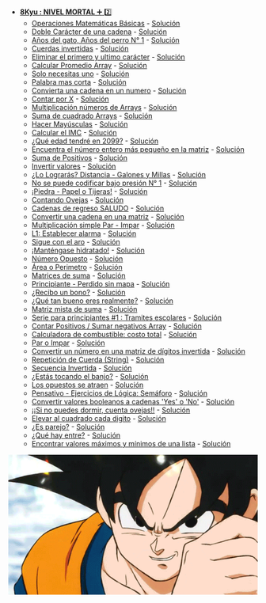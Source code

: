 + <a href="https://github.com/Roman31X/Ejercicios_CODEWARS-JAVA/tree/main/src/main/java/com/Ejercicio/ReadmeKyu/Kyu8">__8Kyu : NIVEL MORTAL__ :heavy_plus_sign: :two:</a>
    - <a href="https://www.codewars.com/kata/57356c55867b9b7a60000bd7/train/java">Operaciones Matemáticas Básicas</a> - <a href="https://github.com/Roman31X/Ejercicios_CODEWARS-JAVA/tree/main/src/main/java/com/Ejercicio/Kyu8/OperacionesBasicasMatematicas">Solución</a>
    - <a href="https://www.codewars.com/kata/56b1f01c247c01db92000076/train/java">Doble Carácter de una cadena</a> - <a href="https://github.com/Roman31X/Ejercicios_CODEWARS-JAVA/tree/main/src/main/java/com/Ejercicio/Kyu8/DobleCarcter">Solución</a>
    - <a href="https://www.codewars.com/kata/5a6663e9fd56cb5ab800008b/train/java">Años del gato, Años del perro N° 1</a> - <a href="https://github.com/Roman31X/Ejercicios_CODEWARS-JAVA/tree/main/src/main/java/com/Ejercicio/Kyu8/A%C3%B1os_Gatos_Perros">Solución</a>
    - <a href="https://www.codewars.com/kata/5168bb5dfe9a00b126000018/train/java">Cuerdas invertidas</a> - <a href="https://github.com/Roman31X/Ejercicios_CODEWARS-JAVA/tree/main/src/main/java/com/Ejercicio/Kyu8/CuerdasInvertidas">Solución</a>
    - <a href="https://www.codewars.com/kata/56bc28ad5bdaeb48760009b0/train/java">Eliminar el primero y ultimo carácter</a> - <a href="https://github.com/Roman31X/Ejercicios_CODEWARS-JAVA/tree/main/src/main/java/com/Ejercicio/Kyu8/RemoverPrimeroyUltimoCaracter">Solución</a>
    - <a href="https://www.codewars.com/kata/57a2013acf1fa5bfc4000921/train/java">Calcular Promedio Array</a> - <a href="https://github.com/Roman31X/Ejercicios_CODEWARS-JAVA/tree/main/src/main/java/com/Ejercicio/Kyu8/CalcularPromedioArray">Solución</a>
    - <a href="https://www.codewars.com/kata/57cc975ed542d3148f00015b/train/java">Solo necesitas uno</a> - <a href="https://github.com/Roman31X/Ejercicios_CODEWARS-JAVA/tree/main/src/main/java/com/Ejercicio/Kyu8/SoloNecesitoUno">Solución</a>
    - <a href="https://www.codewars.com/kata/57cebe1dc6fdc20c57000ac9/train/java">Palabra mas corta</a> - <a href="https://github.com/Roman31X/Ejercicios_CODEWARS-JAVA/tree/main/src/main/java/com/Ejercicio/Kyu8/PlabraMasCorta">Solución</a>
    - <a href="https://www.codewars.com/kata/544675c6f971f7399a000e79/train/java">Convierta una cadena en un numero</a> - <a href="https://github.com/Roman31X/Ejercicios_CODEWARS-JAVA/tree/main/src/main/java/com/Ejercicio/Kyu8/ConvertirCadenaANumero">Solución</a>
    - <a href="https://www.codewars.com/kata/5513795bd3fafb56c200049e/train/java">Contar por X</a> - <a href="https://github.com/Roman31X/Ejercicios_CODEWARS-JAVA/tree/main/src/main/java/com/Ejercicio/Kyu8/ContarporX">Solución</a>
    - <a href="https://www.codewars.com/kata/57f780909f7e8e3183000078/train/java">Multiplicación números de Arrays</a> - <a href="https://github.com/Roman31X/Ejercicios_CODEWARS-JAVA/tree/main/src/main/java/com/Ejercicio/Kyu8/MultiplicarNUmerosDeArray">Solución</a>
    - <a href="https://www.codewars.com/kata/515e271a311df0350d00000f/train/java">Suma de cuadrado Arrays</a> - <a href="https://github.com/Roman31X/Ejercicios_CODEWARS-JAVA/tree/main/src/main/java/com/Ejercicio/Kyu8/SumaDeCuadrados">Solución</a>
    - <a href="https://www.codewars.com/kata/57a0556c7cb1f31ab3000ad7/train/java">Hacer Mayúsculas</a> - <a href="https://github.com/Roman31X/Ejercicios_CODEWARS-JAVA/tree/main/src/main/java/com/Ejercicio/Kyu8/ConvertirAMayusculas">Solución</a>
    - <a href="https://www.codewars.com/kata/57a429e253ba3381850000fb/train/java">Calcular el IMC</a> - <a href="https://github.com/Roman31X/Ejercicios_CODEWARS-JAVA/tree/main/src/main/java/com/Ejercicio/Kyu8/CalcularIMC">Solución</a>
    - <a href="https://www.codewars.com/kata/5761a717780f8950ce001473/train/java">¿Qué edad tendré en 2099?</a> - <a href="https://github.com/Roman31X/Ejercicios_CODEWARS-JAVA/tree/main/src/main/java/com/Ejercicio/Kyu8/CalcularEdad2099">Solución</a>
    - <a href="https://www.codewars.com/kata/55a2d7ebe362935a210000b2/train/java">Encuentra el número entero más pequeño en la matriz</a> - <a href="https://github.com/Roman31X/Ejercicios_CODEWARS-JAVA/tree/main/src/main/java/com/Ejercicio/Kyu8/EnteroMasPeque%C3%B1oArray">Solución</a>
    - <a href="https://www.codewars.com/kata/5715eaedb436cf5606000381/train/java">Suma de Positivos</a> - <a href="https://github.com/Roman31X/Ejercicios_CODEWARS-JAVA/tree/main/src/main/java/com/Ejercicio/Kyu8/SumaPositivosArray">Solución</a>
    - <a href="https://www.codewars.com/kata/5899dc03bc95b1bf1b0000ad/train/java">Invertir valores</a> - <a href="https://github.com/Roman31X/Ejercicios_CODEWARS-JAVA/tree/main/src/main/java/com/Ejercicio/Kyu8/InvertirValores">Solución</a>
    - <a href="https://www.codewars.com/kata/5861d28f124b35723e00005e/train/java">¿Lo Lograrás? Distancia - Galones y Millas</a> - <a href="https://github.com/Roman31X/Ejercicios_CODEWARS-JAVA/tree/main/src/main/java/com/Ejercicio/Kyu8/GalonesyMillas">Solución</a>
    - <a href="https://www.codewars.com/kata/53ee5429ba190077850011d4/train/java">No se puede codificar bajo presión N° 1</a> - <a href="https://github.com/Roman31X/Ejercicios_CODEWARS-JAVA/tree/main/src/main/java/com/Ejercicio/Kyu8/CodificarBajoPresion">Solución</a>
    - <a href="https://www.codewars.com/kata/5672a98bdbdd995fad00000f/train/java">¡Piedra - Papel o Tijeras!</a> - <a href="https://github.com/Roman31X/Ejercicios_CODEWARS-JAVA/tree/main/src/main/java/com/Ejercicio/Kyu8/PiedraPapelTijera">Solución</a>
    - <a href="https://www.codewars.com/kata/54edbc7200b811e956000556/train/java">Contando Ovejas</a> - <a href="https://github.com/Roman31X/Ejercicios_CODEWARS-JAVA/tree/main/src/main/java/com/Ejercicio/Kyu8/ContadorOvejas">Solución</a>
    - <a href="https://www.codewars.com/kata/55a70521798b14d4750000a4/train/java">Cadenas de regreso SALUDO</a> - <a href="https://github.com/Roman31X/Ejercicios_CODEWARS-JAVA/tree/main/src/main/java/com/Ejercicio/Kyu8/CadenasDeRegreso">Solución</a>
    - <a href="https://www.codewars.com/kata/57e76bc428d6fbc2d500036d/train/java">Convertir una cadena en una matriz</a> - <a href="https://github.com/Roman31X/Ejercicios_CODEWARS-JAVA/tree/main/src/main/java/com/Ejercicio/Kyu8/ConvertirCadenaMtriz">Solución</a>
    - <a href="https://www.codewars.com/kata/583710ccaa6717322c000105/train/java">Multiplicación simple Par - Impar</a> - <a href="https://github.com/Roman31X/Ejercicios_CODEWARS-JAVA/tree/main/src/main/java/com/Ejercicio/Kyu8/MultiplicacionSencilla">Solución</a>
    - <a href="https://www.codewars.com/kata/568dcc3c7f12767a62000038/train/java">L1: Establecer alarma</a> - <a href="https://github.com/Roman31X/Ejercicios_CODEWARS-JAVA/tree/main/src/main/java/com/Ejercicio/Kyu8/EstablecerAlarma">Solución</a>
    - <a href="https://www.codewars.com/kata/55cb632c1a5d7b3ad0000145/train/java">Sigue con el aro</a> - <a href="https://github.com/Roman31X/Ejercicios_CODEWARS-JAVA/tree/main/src/main/java/com/Ejercicio/Kyu8/SigueConElAro">Solución</a>
    - <a href="https://www.codewars.com/kata/582cb0224e56e068d800003c/train/java">¡Manténgase hidratado!</a> - <a href="https://github.com/Roman31X/Ejercicios_CODEWARS-JAVA/tree/main/src/main/java/com/Ejercicio/Kyu8/MantengaseHidratado">Solución</a>
    - <a href="https://www.codewars.com/kata/56dec885c54a926dcd001095/train/java">Número Opuesto</a> - <a href="https://github.com/Roman31X/Ejercicios_CODEWARS-JAVA/tree/main/src/main/java/com/Ejercicio/Kyu8/NumeroOpuesto">Solución</a>
    - <a href="https://www.codewars.com/kata/5ab6538b379d20ad880000ab/train/java">Área o Perimetro</a> - <a href="https://github.com/Roman31X/Ejercicios_CODEWARS-JAVA/tree/main/src/main/java/com/Ejercicio/Kyu8/AreaoPerimetro">Solución</a>
    - <a href="https://www.codewars.com/kata/53dc54212259ed3d4f00071c/train/java">Matrices de suma</a> - <a href="https://github.com/Roman31X/Ejercicios_CODEWARS-JAVA/tree/main/src/main/java/com/Ejercicio/Kyu8/MatricesDeSuma">Solución</a>
    - <a href="https://www.codewars.com/kata/57f781872e3d8ca2a000007e/train/java">Principiante - Perdido sin mapa</a> - <a href="https://github.com/Roman31X/Ejercicios_CODEWARS-JAVA/tree/main/src/main/java/com/Ejercicio/Kyu8/PerdidoSinMapa">Solución</a>
    - <a href="https://www.codewars.com/kata/56f6ad906b88de513f000d96/train/java">¿Recibo un bono?</a> - <a href="https://github.com/Roman31X/Ejercicios_CODEWARS-JAVA/tree/main/src/main/java/com/Ejercicio/Kyu8/ReciboUnBono">Solución</a>
    - <a href="https://www.codewars.com/kata/5601409514fc93442500010b/train/java">¿Qué tan bueno eres realmente?</a> - <a href="https://github.com/Roman31X/Ejercicios_CODEWARS-JAVA/tree/main/src/main/java/com/Ejercicio/Kyu8/QueTanBuenoEresRealmente">Solución</a>
    - <a href="https://www.codewars.com/kata/57eaeb9578748ff92a000009/train/java">Matriz mista de suma</a> - <a href="https://github.com/Roman31X/Ejercicios_CODEWARS-JAVA/tree/main/src/main/java/com/Ejercicio/Kyu8/MatrizMixtaDeSuma">Solución</a>
    - <a href="https://www.codewars.com/kata/55f9b48403f6b87a7c0000bd/train/java">Serie para principiantes #1 : Tramites escolares</a> - <a href="https://github.com/Roman31X/Ejercicios_CODEWARS-JAVA/tree/main/src/main/java/com/Ejercicio/Kyu8/PrincipiantesTramitesEscolar">Solución</a>
    - <a href="https://www.codewars.com/kata/576bb71bbbcf0951d5000044/train/java">Contar Positivos / Sumar negativos Array</a> - <a href="https://github.com/Roman31X/Ejercicios_CODEWARS-JAVA/tree/main/src/main/java/com/Ejercicio/Kyu8/ContarPositivosSumarNegativos">Solución</a>
    - <a href="https://www.codewars.com/kata/57b58827d2a31c57720012e8/train/java">Calculadora de combustible: costo total</a> - <a href="https://github.com/Roman31X/Ejercicios_CODEWARS-JAVA/tree/main/src/main/java/com/Ejercicio/Kyu8/CalculadoraCombustibleTotal">Solución</a>
    - <a href="https://www.codewars.com/kata/53da3dbb4a5168369a0000fe/train/java">Par o Impar</a> - <a href="https://github.com/Roman31X/Ejercicios_CODEWARS-JAVA/tree/main/src/main/java/com/Ejercicio/Kyu8/ParoImpar">Solución</a>
    - <a href="https://www.codewars.com/kata/5583090cbe83f4fd8c000051/train/java">Convertir un número en una matriz de dígitos invertida</a> - <a href="https://github.com/Roman31X/Ejercicios_CODEWARS-JAVA/tree/main/src/main/java/com/Ejercicio/Kyu8/InvertirDigitosMatris">Solución</a>
    - <a href="https://www.codewars.com/kata/57a0e5c372292dd76d000d7e/train/java">Repetición de Cuerda (String)</a> - <a href="https://github.com/Roman31X/Ejercicios_CODEWARS-JAVA/tree/main/src/main/java/com/Ejercicio/Kyu8/RepeticionCuerda">Solución</a>
    - <a href="https://www.codewars.com/kata/5a00e05cc374cb34d100000d/train/java">Secuencia Invertida</a> - <a href="https://github.com/Roman31X/Ejercicios_CODEWARS-JAVA/tree/main/src/main/java/com/Ejercicio/Kyu8/SecuenciaInvertida">Solución</a>
    - <a href="https://www.codewars.com/kata/53af2b8861023f1d88000832/train/java">¿Estás tocando el banjo?</a> - <a href="https://github.com/Roman31X/Ejercicios_CODEWARS-JAVA/tree/main/src/main/java/com/Ejercicio/Kyu8/EstasTocandoBanjo">Solución</a>
    - <a href="https://www.codewars.com/kata/555086d53eac039a2a000083/train/java">Los opuestos se atraen</a> - <a href="https://github.com/Roman31X/Ejercicios_CODEWARS-JAVA/tree/main/src/main/java/com/Ejercicio/Kyu8/LosOpuestosAtraen">Solución</a>
    - <a href="https://www.codewars.com/kata/58649884a1659ed6cb000072/train/java">Pensativo - Ejercicios de Lógica: Semáforo</a> - <a href="https://github.com/Roman31X/Ejercicios_CODEWARS-JAVA/tree/main/src/main/java/com/Ejercicio/Kyu8/EjercicioSemaforo">Solución</a>
    - <a href="https://www.codewars.com/kata/53369039d7ab3ac506000467/train/java">Convertir valores booleanos a cadenas 'Yes' o 'No'</a> - <a href="https://github.com/Roman31X/Ejercicios_CODEWARS-JAVA/tree/main/src/main/java/com/Ejercicio/Kyu8/ConviertaBooleanASiyNo">Solución</a>
    - <a href="https://www.codewars.com/kata/5b077ebdaf15be5c7f000077/train/java">¡¡Si no puedes dormir, cuenta ovejas!!</a> - <a href="https://github.com/Roman31X/Ejercicios_CODEWARS-JAVA/tree/main/src/main/java/com/Ejercicio/Kyu8/CuentaOvejas">Solución</a>
    - <a href="https://www.codewars.com/kata/546e2562b03326a88e000020/train/java">Elevar al cuadrado cada digito</a> - <a href="https://github.com/Roman31X/Ejercicios_CODEWARS-JAVA/tree/main/src/main/java/com/Ejercicio/Kyu8/CuadrarCadaDigito">Solución</a>
    - <a href="https://www.codewars.com/kata/555a67db74814aa4ee0001b5/train/java">¿Es parejo?</a> - <a href="https://github.com/Roman31X/Ejercicios_CODEWARS-JAVA/tree/main/src/main/java/com/Ejercicio/Kyu8/EsParejo">Solución</a>
    - <a href="https://www.codewars.com/kata/55ecd718f46fba02e5000029/train/java">¿Qué hay entre?</a> - <a href="https://github.com/Roman31X/Ejercicios_CODEWARS-JAVA/tree/main/src/main/java/com/Ejercicio/Kyu8/QueHayEntre">Solución</a>
    - <a href="https://www.codewars.com/kata/577a98a6ae28071780000989/train/java">Encontrar valores máximos y mínimos de una lista</a> - <a href="https://github.com/Roman31X/Ejercicios_CODEWARS-JAVA/tree/main/src/main/java/com/Ejercicio/Kyu8/ValoresMaximosMinimos">Solución</a>
    
<div align="center">
    <img src="https://github.com/Roman31X/Ejercicios_CODEWARS-JAVA/blob/main/src/main/resources/Readme_Imagenes/Kyu8.gif"/>
</div> 